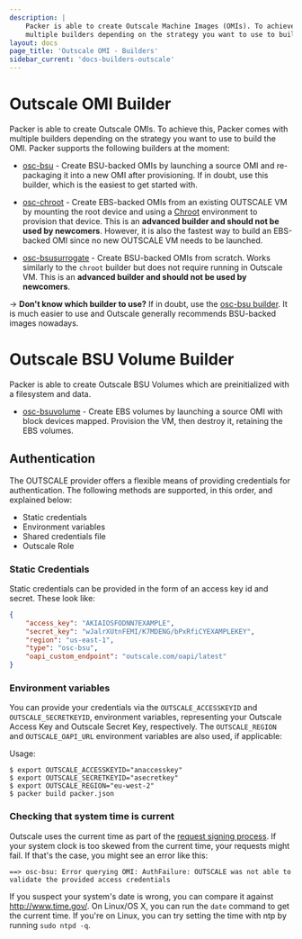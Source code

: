 ```yaml
---
description: |
    Packer is able to create Outscale Machine Images (OMIs). To achieve this, Packer comes with
    multiple builders depending on the strategy you want to use to build the OMI.
layout: docs
page_title: 'Outscale OMI - Builders'
sidebar_current: 'docs-builders-outscale'
---
```


# Outscale OMI Builder

Packer is able to create Outscale OMIs. To achieve this, Packer comes with
multiple builders depending on the strategy you want to use to build the OMI.
Packer supports the following builders at the moment:

- [osc-bsu](/docs/builders/osc-bsu.html) - Create BSU-backed OMIs by
    launching a source OMI and re-packaging it into a new OMI after
    provisioning. If in doubt, use this builder, which is the easiest to get
    started with.

- [osc-chroot](/docs/builders/osc-chroot.html) - Create EBS-backed OMIs
    from an existing OUTSCALE VM by mounting the root device and using a
    [Chroot](https://en.wikipedia.org/wiki/Chroot) environment to provision
    that device. This is an **advanced builder and should not be used by
    newcomers**. However, it is also the fastest way to build an EBS-backed OMI
    since no new OUTSCALE VM needs to be launched.

- [osc-bsusurrogate](/docs/builders/osc-bsusurrogate.html) - Create BSU-backed OMIs from scratch. Works similarly to the `chroot` builder but does
    not require running in Outscale VM. This is an **advanced builder and should not be
    used by newcomers**.

-&gt; **Don't know which builder to use?** If in doubt, use the [osc-bsu
builder](/docs/builders/osc-bsu.html). It is much easier to use and Outscale generally recommends BSU-backed images nowadays.

# Outscale BSU Volume Builder

Packer is able to create Outscale BSU Volumes which are preinitialized with a filesystem and data.

- [osc-bsuvolume](/docs/builders/osc-bsuvolume.html) - Create EBS volumes by launching a source OMI with block devices mapped. Provision the VM, then destroy it, retaining the EBS volumes.

## Authentication

The OUTSCALE provider offers a flexible means of providing credentials for authentication. The following methods are supported, in this order, and explained below:

- Static credentials
- Environment variables
- Shared credentials file
- Outscale Role

### Static Credentials

Static credentials can be provided in the form of an access key id and secret.
These look like:

``` json
{
    "access_key": "AKIAIOSFODNN7EXAMPLE",
    "secret_key": "wJalrXUtnFEMI/K7MDENG/bPxRfiCYEXAMPLEKEY",
    "region": "us-east-1",
    "type": "osc-bsu",
    "oapi_custom_endpoint": "outscale.com/oapi/latest"
}
```

### Environment variables

You can provide your credentials via the `OUTSCALE_ACCESSKEYID` and
`OUTSCALE_SECRETKEYID`, environment variables, representing your Outscale Access
Key and Outscale Secret Key, respectively. The `OUTSCALE_REGION` and
`OUTSCALE_OAPI_URL` environment variables are also used, if applicable:

Usage:

    $ export OUTSCALE_ACCESSKEYID="anaccesskey"
    $ export OUTSCALE_SECRETKEYID="asecretkey"
    $ export OUTSCALE_REGION="eu-west-2"
    $ packer build packer.json

### Checking that system time is current

Outscale uses the current time as part of the [request signing
process](http://docs.aws.osc.com/general/latest/gr/sigv4_signing.html). If
your system clock is too skewed from the current time, your requests might
fail. If that's the case, you might see an error like this:

    ==> osc-bsu: Error querying OMI: AuthFailure: OUTSCALE was not able to validate the provided access credentials

If you suspect your system's date is wrong, you can compare it against
<http://www.time.gov/>. On Linux/OS X, you can run the `date` command to get
the current time. If you're on Linux, you can try setting the time with ntp by
running `sudo ntpd -q`.
